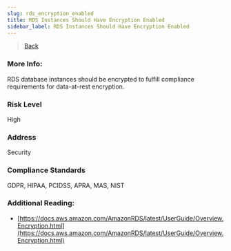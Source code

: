 ```yaml
---
slug: rds_encryption_enabled
title: RDS Instances Should Have Encryption Enabled
sidebar_label: RDS Instances Should Have Encryption Enabled
---
```

> [Back](../../rdsmonitoring)

### More Info:
RDS database instances should be encrypted to fulfill compliance requirements for data-at-rest encryption.

### Risk Level
High

### Address
Security

### Compliance Standards
GDPR, HIPAA, PCIDSS, APRA, MAS, NIST

### Additional Reading:
- [https://docs.aws.amazon.com/AmazonRDS/latest/UserGuide/Overview.Encryption.html](https://docs.aws.amazon.com/AmazonRDS/latest/UserGuide/Overview.Encryption.html) 

